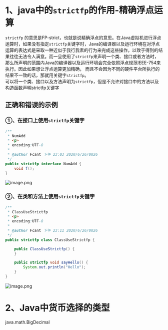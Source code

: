 <a name="v68iG"></a>
# 1、java中的`strictfp`的作用-精确浮点运算
`strictfp` 的意思是FP-strict，也就是说精确浮点的意思。在Java虚拟机进行浮点运算时，如果没有指定`strictfp`关键字时，Java的编译器以及运行环境在对浮点运算的表达式是采取一种近似于我行我素的行为来完成这些操作，以致于得到的结果往往无法令人满意。而一旦使用了`strictfp`来声明一个类、接口或者方法时，那么所声明的范围内Java的编译器以及运行环境会完全依照浮点规范IEEE-754来执行。因此如果想让浮点运算更加精确， 而且不会因为不同的硬件平台所执行的结果不一致的话，那就用关键字`strictfp`。<br />可以将一个类、接口以及方法声明为`strictfp`，但是不允许对接口中的方法以及构造函数声明strictfp关键字
<a name="paxsc"></a>
## 正确和错误的示例
<a name="4T6oJ"></a>
### ①、在接口上使用`strictfp`关键字
```java
/**
 * NumAdd
 * <p>
 * encoding:UTF-8
 *
 * @author Fcant 下午 23:03 2020/6/26/0026
 */
public strictfp interface NumAdd {
	void f();
}
```
![image.png](https://cdn.nlark.com/yuque/0/2020/png/396745/1593184107303-dc2b3805-63ce-4c63-aa19-3448dceb70be.png#height=266&id=Xi39R&originHeight=797&originWidth=1915&originalType=binary&ratio=1&rotation=0&showTitle=false&size=198653&status=done&style=shadow&title=&width=638.3333333333334)
<a name="QJeSa"></a>
### ②、在类和方法上使用`strictfp`关键字
```java
/**
 * ClassUseStrictfp
 * <p>
 * encoding:UTF-8
 *
 * @author Fcant 下午 23:11 2020/6/26/0026
 */
public strictfp class ClassUseStrictfp {

    public ClassUseStrictfp() {
    }

    public strictfp void sayHello() {
        System.out.println("Hello");
    }
}
```
![image.png](https://cdn.nlark.com/yuque/0/2020/png/396745/1593184475124-70a7af3a-bb79-46d9-959b-95c2082a02bd.png#height=362&id=FTXzM&originHeight=1086&originWidth=2263&originalType=binary&ratio=1&rotation=0&showTitle=false&size=291546&status=done&style=shadow&title=&width=754.3333333333334)
<a name="BkF2r"></a>
# 2、Java中货币选择的类型
java.math.BigDecimal
